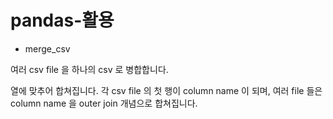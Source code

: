 # pandas-활용

- merge_csv

여러 csv file 을 하나의 csv 로 병합합니다.

열에 맞추어 합쳐집니다.
각 csv file 의 첫 행이 column name 이 되며, 여러 file 들은 column name 을 outer join 개념으로 합쳐집니다.
